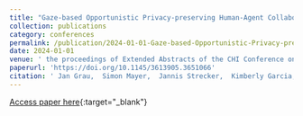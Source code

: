 ```yaml
---
title: "Gaze-based Opportunistic Privacy-preserving Human-Agent Collaboration"
collection: publications
category: conferences
permalink: /publication/2024-01-01-Gaze-based-Opportunistic-Privacy-preserving-Human-Agent-Collaboration
date: 2024-01-01
venue: ' the proceedings of Extended Abstracts of the CHI Conference on Human Factors in Computing Systems'
paperurl: 'https://doi.org/10.1145/3613905.3651066'
citation: ' Jan Grau,  Simon Mayer,  Jannis Strecker,  Kimberly Garcia,  Kenan Bektaş.'
---
```

[Access paper here](https://doi.org/10.1145/3613905.3651066){:target="_blank"}
